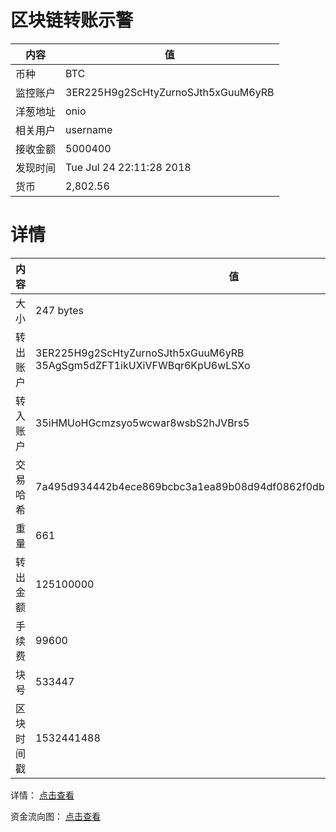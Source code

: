 ﻿# 区块链转账示警
|内容|值|
| ----- | ---- |
| 币种 | BTC |
|监控账户 | 3ER225H9g2ScHtyZurnoSJth5xGuuM6yRB |
 |洋葱地址 | onio | 
 |相关用户 | username | 
|接收金额 | 5000400 |
|发现时间 |Tue Jul 24 22:11:28 2018|
|货币 |2,802.56 |


# 详情
|内容|值|
| ---  |  ----- |
|大小   | 247 bytes |
|转出账户 |  3ER225H9g2ScHtyZurnoSJth5xGuuM6yRB<br/>  35AgSgm5dZFT1ikUXiVFWBqr6KpU6wLSXo<br/>  |
|转入账户 |  35iHMUoHGcmzsyo5wcwar8wsbS2hJVBrs5<br/>  |
|交易哈希 | 7a495d934442b4ece869bcbc3a1ea89b08d94df0862f0db842b12e0d4dc510b6 |
|重量 | 661 |
|转出金额 | 125100000 |
|手续费 | 99600 |
|块号 |533447|
|区块时间戳 | 1532441488 |


详情： [点击查看]( https://blockchain.info/tx/7a495d934442b4ece869bcbc3a1ea89b08d94df0862f0db842b12e0d4dc510b6)

资金流向图： [点击查看](https://blockchain.info/tree/362373018)